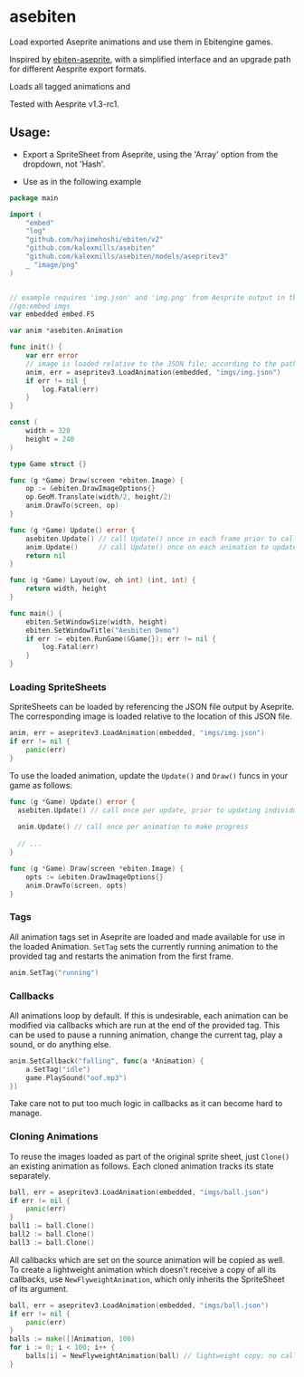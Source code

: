 # asebiten
Load exported Aseprite animations and use them in Ebitengine games.

Inspired by [ebiten-aseprite](https://pkg.go.dev/github.com/tducasse/ebiten-aseprite), with a simplified interface and
an upgrade path for different Aesprite export formats.

Loads all tagged animations and 

Tested with Aesprite v1.3-rc1.

## Usage:

- Export a SpriteSheet from Aseprite, using the 'Array' option from the dropdown, not 'Hash'.

- Use as in the following example
```go
package main

import (
	"embed"
	"log"
	"github.com/hajimehoshi/ebiten/v2"
	"github.com/kalexmills/asebiten"
    "github.com/kalexmills/asebiten/models/asepritev3"
	_ "image/png"
)


// example requires 'img.json' and 'img.png' from Aesprite output in the imgs directory
//go:embed imgs
var embedded embed.FS

var anim *asebiten.Animation

func init() {
	var err error
	// image is loaded relative to the JSON file; according to the path specified in the json output.
	anim, err = asepritev3.LoadAnimation(embedded, "imgs/img.json") 
	if err != nil {
		log.Fatal(err)
	}
}

const (
	width = 320
	height = 240
)

type Game struct {}

func (g *Game) Draw(screen *ebiten.Image) {
	op := &ebiten.DrawImageOptions{}
	op.GeoM.Translate(width/2, height/2)
	anim.DrawTo(screen, op)
}

func (g *Game) Update() error {
	asebiten.Update() // call Update() once in each frame prior to calling Update() on any animations.
	anim.Update()     // call Update() once on each animation to update it based on the current frame.
	return nil
}

func (g *Game) Layout(ow, oh int) (int, int) {
	return width, height
}

func main() {
	ebiten.SetWindowSize(width, height)
	ebiten.SetWindowTitle("Aesbiten Demo")
	if err := ebiten.RunGame(&Game{}); err != nil {
		log.Fatal(err)
	}
}
```



### Loading SpriteSheets

SpriteSheets can be loaded by referencing the JSON file output by Aseprite. The corresponding image is loaded relative
to the location of this JSON file.

```go
anim, err = asepritev3.LoadAnimation(embedded, "imgs/img.json") 
if err != nil {
	panic(err)
}
```

To use the loaded animation, update the `Update()`  and `Draw()` funcs in your game as follows.

```go
func (g *Game) Update() error {
  asebiten.Update() // call once per update, prior to updating individual animations
  
  anim.Update() // call once per animation to make progress
  
  // ...
}

func (g *Game) Draw(screen *ebiten.Image) {
	opts := &ebiten.DrawImageOptions{}
	anim.DrawTo(screen, opts)
}
```

### Tags

All animation tags set in Aseprite are loaded and made available for use in the loaded Animation. `SetTag` sets the
currently running animation to the provided tag and restarts the animation from the first frame.

```go
anim.SetTag("running")
```

### Callbacks

All animations loop by default. If this is undesirable, each animation can be modified via callbacks which are run at
the end of the provided tag. This can be used to pause a running animation, change the current tag, play a sound, or do
anything else. 

```go
anim.SetCallback("falling", func(a *Animation) {
	a.SetTag("idle")
	game.PlaySound("oof.mp3")
})
```

Take care not to put too much logic in callbacks as it can become hard to manage.

### Cloning Animations

To reuse the images loaded as part of the original sprite sheet, just `Clone()` an existing animation as follows.
Each cloned animation tracks its state separately. 

```go
ball, err = asepritev3.LoadAnimation(embedded, "imgs/ball.json") 
if err != nil {
	panic(err)
}
ball1 := ball.Clone() 
ball2 := ball.Clone()
ball3 := ball.Clone()
```

All callbacks which are set on the source animation will be copied as well. To create a lightweight animation which
doesn't receive a copy of all its callbacks, use `NewFlyweightAnimation`, which only inherits the SpriteSheet of its
argument.

```go
ball, err = asepritev3.LoadAnimation(embedded, "imgs/ball.json")
if err != nil {
	panic(err)
}
balls := make([]Animation, 100)
for i := 0; i < 100; i++ {
	balls[i] = NewFlyweightAnimation(ball) // lightweight copy; no callbacks transferred
}
```